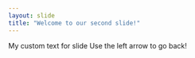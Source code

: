```yaml
---
layout: slide
title: "Welcome to our second slide!"
---
```

My custom text for slide
Use the left arrow to go back!
